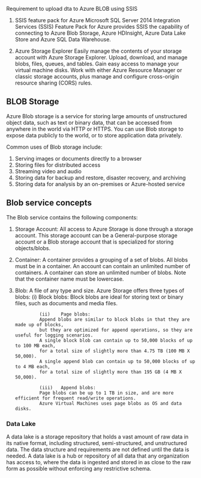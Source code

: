 Requirement to upload dta to Azure BLOB using SSIS
1. SSIS feature pack for Azure
Microsoft SQL Server 2014 Integration Services (SSIS) Feature Pack for Azure 
provides SSIS the capability of connecting to Azure Blob Storage, 
Azure HDInsight, Azure Data Lake Store and Azure SQL Data Warehouse.

2. Azure Storage Explorer
Easily manage the contents of your storage account with Azure Storage Explorer. 
Upload, download, and manage blobs, files, queues, and tables. 
Gain easy access to manage your virtual machine disks. 
Work with either Azure Resource Manager or classic storage accounts, 
plus manage and configure cross-origin resource sharing (CORS) rules.

## BLOB Storage
Azure Blob storage is a service for storing large amounts of unstructured object data, 
such as text or binary data, that can be accessed from anywhere in the world via HTTP or HTTPS. 
You can use Blob storage to expose data publicly to the world, or to store application data privately.

Common uses of Blob storage include:
1. Serving images or documents directly to a browser
2. Storing files for distributed access
3. Streaming video and audio
4. Storing data for backup and restore, disaster recovery, and archiving
5. Storing data for analysis by an on-premises or Azure-hosted service

## Blob service concepts
The Blob service contains the following components:

1. Storage Account: All access to Azure Storage is done through a storage account. 
					This storage account can be a General-purpose storage account or a Blob storage account 
					that is specialized for storing objects/blobs.
2. Container: 	A container provides a grouping of a set of blobs. 
				All blobs must be in a container. An account can contain an unlimited number of containers. 
				A container can store an unlimited number of blobs. Note that the container name must be lowercase.
3. Blob: 		A file of any type and size. 
				Azure Storage offers three types of blobs: 
				(i)		Block blobs:
				Block blobs are ideal for storing text or binary files, such as documents and media files.
				
				(ii)	Page blobs:
				Append blobs are similar to block blobs in that they are made up of blocks, 
				but they are optimized for append operations, so they are useful for logging scenarios. 
				A single block blob can contain up to 50,000 blocks of up to 100 MB each, 
				for a total size of slightly more than 4.75 TB (100 MB X 50,000). 
				A single append blob can contain up to 50,000 blocks of up to 4 MB each, 
				for a total size of slightly more than 195 GB (4 MB X 50,000).
				
				(iii)	Append blobs:
				Page blobs can be up to 1 TB in size, and are more efficient for frequent read/write operations. 
				Azure Virtual Machines uses page blobs as OS and data disks.

### Data Lake
A data lake is a storage repository that holds a vast amount of raw data in its native format, including structured, 
semi-structured, and unstructured data. The data structure and requirements are not defined until the data is needed.
A data lake is a hub or repository of all data that any organization has access to, 
where the data is ingested and stored in as close to the raw form as possible without enforcing any restrictive schema. 